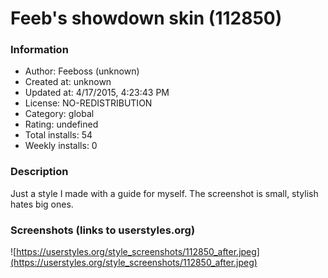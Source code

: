 # Feeb's showdown skin (112850)

### Information
- Author: Feeboss (unknown)
- Created at: unknown
- Updated at: 4/17/2015, 4:23:43 PM
- License: NO-REDISTRIBUTION
- Category: global
- Rating: undefined
- Total installs: 54
- Weekly installs: 0


### Description
Just a style I made with a guide for myself. The screenshot is small, stylish hates big ones.


### Screenshots (links to userstyles.org)
![https://userstyles.org/style_screenshots/112850_after.jpeg](https://userstyles.org/style_screenshots/112850_after.jpeg)


